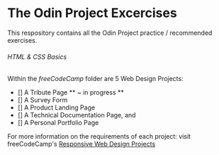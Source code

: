 # The Odin Project Excercises

This respository contains all the Odin Project practice / recommended exercises.


###### HTML & CSS Basics
Within the *freeCodeCamp* folder are 5 Web Design Projects:
- [] A Tribute Page ** ~ in progress **
- [] A Survey Form
- [] A Product Landing Page
- [] A Technical Documentation Page, and
- [] A Personal Portfolio Page

For more information on the requirements of each project: visit freeCodeCamp's [Responsive Web Design Projects](https://www.freecodecamp.org/learn/responsive-web-design/responsive-web-design-projects/)


